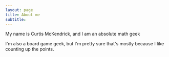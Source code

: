 ```yaml
---
layout: page
title: About me
subtitle: 
---
```


My name is Curtis McKendrick, and I am an absolute math geek

I'm also a board game geek, but I'm pretty sure that's mostly because I like counting up the points.
